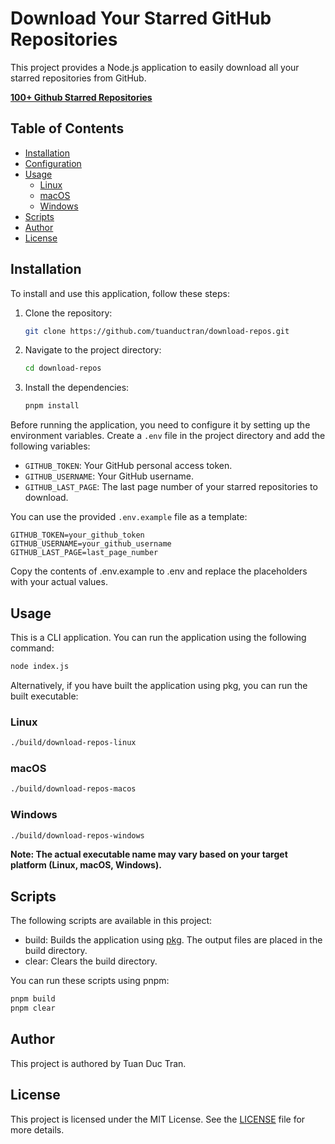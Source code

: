 # Download Your Starred GitHub Repositories

This project provides a Node.js application to easily download all your starred repositories from GitHub.

**[100+ Github Starred Repositories](https://drive.google.com/drive/folders/189uUYB32jQZXWE4XimU55i7vPB-WcD7v)**

## Table of Contents

- [Installation](#installation)
- [Configuration](#configuration)
- [Usage](#usage)
    - [Linux](#linux)
    - [macOS](#macos)
    - [Windows](#windows)
- [Scripts](#scripts)
- [Author](#author)
- [License](#license)

## Installation

To install and use this application, follow these steps:

1. Clone the repository:
    ```sh
    git clone https://github.com/tuanductran/download-repos.git
    ```

2. Navigate to the project directory:
    ```sh
    cd download-repos
    ```

3. Install the dependencies:
    ```sh
    pnpm install
    ```

Before running the application, you need to configure it by setting up the environment variables. Create a `.env` file in the project directory and add the following variables:

- `GITHUB_TOKEN`: Your GitHub personal access token.
- `GITHUB_USERNAME`: Your GitHub username.
- `GITHUB_LAST_PAGE`: The last page number of your starred repositories to download.

You can use the provided `.env.example` file as a template:

```env
GITHUB_TOKEN=your_github_token
GITHUB_USERNAME=your_github_username
GITHUB_LAST_PAGE=last_page_number
```

Copy the contents of .env.example to .env and replace the placeholders with your actual values.

## Usage

This is a CLI application. You can run the application using the following command:

```sh
node index.js
```

Alternatively, if you have built the application using pkg, you can run the built executable:

### Linux

```sh
./build/download-repos-linux
```

### macOS

```sh
./build/download-repos-macos
```

### Windows

```sh
./build/download-repos-windows
```

**Note: The actual executable name may vary based on your target platform (Linux, macOS, Windows).**

## Scripts

The following scripts are available in this project:

- build: Builds the application using [pkg](https://github.com/vercel/pkg). The output files are placed in the build directory.
- clear: Clears the build directory.

You can run these scripts using pnpm:

```sh
pnpm build
pnpm clear
```

## Author

This project is authored by Tuan Duc Tran.

## License

This project is licensed under the MIT License. See the [LICENSE](./LICENSE) file for more details.
